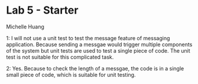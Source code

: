# Lab 5 - Starter
Michelle Huang

1: I will not use a unit test to test the message feature of messaging application. Because sending a messgae would trigger multiple components of the system but unit tests are used to test a single piece of code. The unit test is not suitable for this complicated task.


2: Yes. Because to check the length of a messgae, the code is in a single small piece of code, which is suitable for unit testing. 

